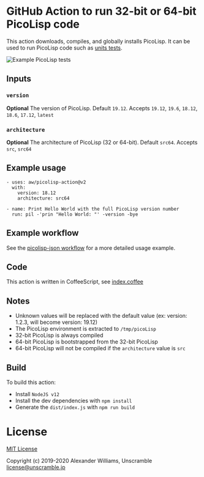 # GitHub Action to run 32-bit or 64-bit PicoLisp code

This action downloads, compiles, and globally installs PicoLisp.
It can be used to run PicoLisp code such as [units tests](https://github.com/aw/picolisp-unit).

![Example PicoLisp tests](https://user-images.githubusercontent.com/153401/70022112-e4695580-158a-11ea-886d-0db01dbe7a66.png)

## Inputs

### `version`

**Optional** The version of PicoLisp. Default `19.12`. Accepts `19.12`, `19.6`, `18.12`, `18.6`, `17.12`, `latest`

### `architecture`

**Optional** The architecture of PicoLisp (32 or 64-bit). Default `src64`. Accepts `src`, `src64`

## Example usage

```
- uses: aw/picolisp-action@v2
  with:
    version: 18.12
    architecture: src64

- name: Print Hello World with the full PicoLisp version number
  run: pil -'prin "Hello World: "' -version -bye
```

## Example workflow

See the [picolisp-json workflow](https://github.com/aw/picolisp-json/blob/master/.github/workflows/main.yml) for a more detailed usage example.

## Code

This action is written in CoffeeScript, see [index.coffee](index.coffee)

## Notes

* Unknown values will be replaced with the default value (ex: version: 1.2.3, will become version: 19.12)
* The PicoLisp environment is extracted to `/tmp/picoLisp`
* 32-bit PicoLisp is always compiled
* 64-bit PicoLisp is bootstrapped from the 32-bit PicoLisp
* 64-bit PicoLisp will not be compiled if the `architecture` value is `src`

## Build

To build this action:

* Install `NodeJS v12`
* Install the dev dependencies with `npm install`
* Generate the `dist/index.js` with `npm run build`

# License

[MIT License](LICENSE)

Copyright (c) 2019-2020 Alexander Williams, Unscramble <license@unscramble.jp>
